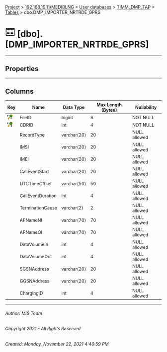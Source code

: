 #### 

[Project](../../../../index.md) > [192.168.19.11\\MEDIBLNG](../../../index.md) > [User databases](../../index.md) > [TIMM_DMP_TAP](../index.md) > [Tables](Tables.md) > dbo.DMP_IMPORTER_NRTRDE_GPRS

# ![Tables](../../../../Images/Table32.png) [dbo].[DMP_IMPORTER_NRTRDE_GPRS]

---

## <a name="#properties"></a>Properties



---

## <a name="#columns"></a>Columns

| Key | Name | Data Type | Max Length (Bytes) | Nullability |
|---|---|---|---|---|
| [![Cluster Primary Key PK_GPRS: FileID\CDRID](../../../../Images/pkcluster.png)](#indexes) | FileID | bigint | 8 | NOT NULL |
| [![Cluster Primary Key PK_GPRS: FileID\CDRID](../../../../Images/pkcluster.png)](#indexes) | CDRID | int | 4 | NOT NULL |
|  | RecordType | varchar(20) | 20 | NULL allowed |
|  | IMSI | varchar(20) | 20 | NULL allowed |
|  | IMEI | varchar(20) | 20 | NULL allowed |
|  | CallEventStart | varchar(20) | 20 | NULL allowed |
|  | UTCTimeOffset | varchar(50) | 50 | NULL allowed |
|  | CallEventDuration | int | 4 | NULL allowed |
|  | TerminationCause | varchar(2) | 2 | NULL allowed |
|  | APNameNI | varchar(70) | 70 | NULL allowed |
|  | APNameOI | varchar(70) | 70 | NULL allowed |
|  | DataVolumeIn | int | 4 | NULL allowed |
|  | DataVolumeOut | int | 4 | NULL allowed |
|  | SGSNAddress | varchar(20) | 20 | NULL allowed |
|  | GGSNAddress | varchar(20) | 20 | NULL allowed |
|  | ChargingID | int | 4 | NULL allowed |


---

###### Author:  MIS Team

###### Copyright 2021 - All Rights Reserved

###### Created: Monday, November 22, 2021 4:40:59 PM

